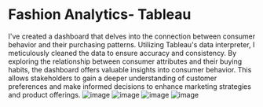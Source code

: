 # Fashion Analytics- Tableau
I've created a dashboard that delves into the connection between consumer behavior and their purchasing patterns. Utilizing Tableau's data interpreter, I meticulously cleaned the data to ensure accuracy and consistency. By exploring the relationship between consumer attributes and their buying habits, the dashboard offers valuable insights into consumer behavior. This allows stakeholders to gain a deeper understanding of customer preferences and make informed decisions to enhance marketing strategies and product offerings.
![image](https://github.com/anubhav1535/Fashion-Analytics-Tableau/assets/64795358/86827aec-f9ed-4636-8e48-68c0b82c7872)
![image](https://github.com/anubhav1535/Fashion-Analytics-Tableau/assets/64795358/61989eec-cb90-4630-82d8-4f2331b01d81)
![image](https://github.com/anubhav1535/Fashion-Analytics-Tableau/assets/64795358/e564f3a9-1814-4406-b493-44e0b6e9cb88)
![image](https://github.com/anubhav1535/Fashion-Analytics-Tableau/assets/64795358/7b6cb186-94f9-4eed-baa8-d7f8e8a0edfa)



